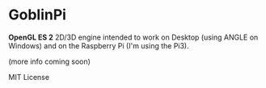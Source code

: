 # GoblinPi

**OpenGL ES 2** 2D/3D engine intended to work on Desktop (using ANGLE on Windows) and on the Raspberry Pi (I'm using the Pi3).

(more info coming soon)

MIT License
